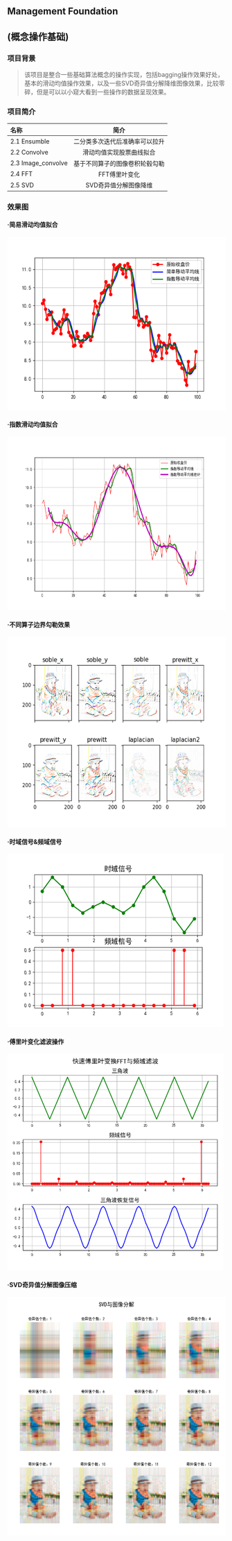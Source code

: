 ## Management Foundation
## (概念操作基础)

### 项目背景
>该项目是整合一些基础算法概念的操作实现，包括bagging操作效果好处，基本的滑动均值操作效果，以及一些SVD奇异值分解降维图像效果，比较零碎，但是可以以小窥大看到一些操作的数据呈现效果。

### 项目简介
|名称|简介|
|:-------------|:-------------:|
|2.1 Ensumble|二分类多次迭代后准确率可以拉升|
|2.2 Convolve|滑动均值实现股票曲线拟合|
|2.3 Image_convolve|基于不同算子的图像卷积轮毂勾勒|
|2.4 FFT|FFT傅里叶变化|
|2.5 SVD|SVD奇异值分解图像降维|

### 效果图
#### ·简易滑动均值拟合
<img width="600" height="400" src="./figures/sma.png"/>

#### ·指数滑动均值拟合
<img width="600" height="400" src="./figures/ema.png"/>

#### ·不同算子边界勾勒效果
<img width="600" height="440" src="./figures/convolve.png"/>

#### ·时域信号&频域信号
<img width="500" height="400" src="./figures/FFT(1).png"/>

#### ·傅里叶变化滤波操作
<img width="500" height="500" src="./figures/FFT(2).png"/>

#### ·SVD奇异值分解图像压缩
<img width="600" height="550" src="./figures/SVD.png"/>
